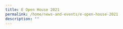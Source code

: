 ```yaml
---
title: E Open House 2021
permalink: /home/news-and-events/e-open-house-2021
description: ""
---
```

